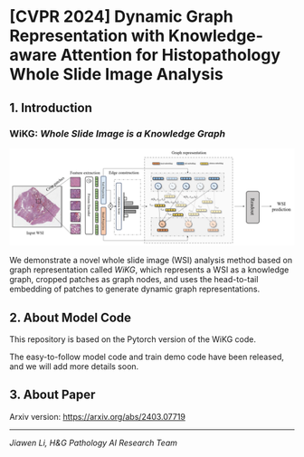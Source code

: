 # [CVPR 2024] Dynamic Graph Representation with Knowledge-aware Attention for Histopathology Whole Slide Image Analysis
## 1. Introduction
### WiKG: *Whole Slide Image is a **K**nowledge Graph*

![WiKG Framework](figs/wikg_main.png "The framework of our proposed method for WSI analysis, including patch feature extraction, dynamic edge construction based on head and tail embeddings, graph representation learning, and the prediction of WSIs.")

We demonstrate a novel whole slide image (WSI) analysis method based on graph representation called *WiKG*, which represents a WSI as a knowledge graph, cropped patches as graph nodes, and uses the head-to-tail embedding of patches to generate dynamic graph representations. 

## 2. About Model Code
This repository is based on the Pytorch version of the WiKG code. 

The easy-to-follow model code and train demo code have been released, and we will add more details soon.

## 3. About Paper

Arxiv version: https://arxiv.org/abs/2403.07719


-----------------------
*Jiawen Li, H&G Pathology AI Research Team*

